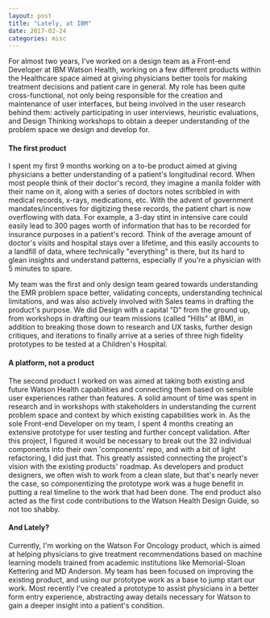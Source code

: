 ```yaml
---
layout: post
title: "Lately, at IBM"
date: 2017-02-24
categories: misc
---
```


For almost two years, I've worked on a design team as a Front-end Developer at IBM Watson Health, working on a few different products within the Healthcare space aimed at giving physicians better tools for making treatment decisions and patient care in general. My role has been quite cross-functional, not only being responsible for the creation and maintenance of user interfaces, but being involved in the user research behind them: actively participating in user interviews, heuristic evaluations, and Design Thinking workshops to obtain a deeper understanding of the problem space we design and develop for.

#### The first product

I spent my first 9 months working on a to-be product aimed at giving physicians a better understanding of a patient's longitudinal record. When most people think of their doctor's record, they imagine a manila folder with their name on it, along with a series of doctors notes scribbled in with medical records, x-rays, medications, etc. With the advent of government mandates/incentives for digitizing these records, the patient chart is now overflowing with data. For example, a 3-day stint in intensive care could easily lead to 300 pages worth of information that has to be recorded for insurance purposes in a patient's record. Think of the average amount of doctor's visits and hospital stays over a lifetime, and this easily accounts to a landfill of data, where technically "everything" is there, but its hard to glean insights and understand patterns, especially if you're a physician with 5 minutes to spare.

My team was the first and only design team geared towards understanding the EMR problem space better, validating concepts, understanding technical limitations, and was also actively involved with Sales teams in drafting the product's purpose. We did Design with a capital "D" from the ground up, from workshops in drafting our team missions (called "Hills" at IBM), in addition to breaking those down to research and UX tasks, further design critiques, and iterations to finally arrive at a series of three high fidelity prototypes to be tested at a Children's Hospital.

#### A platform, not a product

The second product I worked on was aimed at taking both existing and future Watson Health capabilities and connecting them based on sensible user experiences rather than features. A solid amount of time was spent in research and in workshops with stakeholders in understanding the current problem space and context by which existing capabilities work in. As the sole Front-end Developer on my team, I spent 4 months creating an extensive prototype for user testing and further concept validation. After this project, I figured it would be necessary to break out the 32 individual components into their own 'components' repo, and with a bit of light refactoring, I did just that. This greatly assisted connecting the project's vision with the existing products' roadmap. As developers and product designers, we often wish to work from a clean slate, but that's nearly never the case, so componentizing the prototype work was a huge benefit in putting a real timeline to the work that had been done. The end product also acted as the first code contributions to the Watson Health Design Guide, so not too shabby.

#### And Lately?

Currently, I'm working on the Watson For Oncology product, which is aimed at helping physicians to give treatment recommendations based on machine learning models trained from academic institutions like Memorial-Sloan Kettering and MD Anderson. My team has been focused on improving the existing product, and using our prototype work as a base to jump start our work. Most recently I've created a prototype to assist physicians in a better form entry experience, abstracting away details necessary for Watson to gain a deeper insight into a patient's condition.
